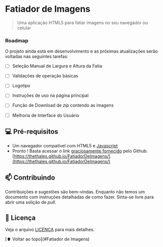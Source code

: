 # Fatiador de Imagens


<!--<img src="exemplo-image.png" alt="exemplo imagem">-->

> Uma aplicação HTML5 para fatiar imagens no seu navegador ou celular

### Roadmap

O projeto ainda está em desenvolvimento e as próximas atualizações serão voltadas nas seguintes tarefas:

- [ ] Seleção Manual de Largura e Altura da Fatia
- [ ] Validações de operação básicas
- [ ] Logotipo
- [ ] Instruções de uso na página principal
- [ ] Função de Download de *zip* contendo as imagens
- [ ] Melhoria de Interface do Usuário


## 💻 Pré-requisitos

- Um navegador compatível com HTML5 e [Javascript](https://en.wikipedia.org/wiki/ECMAScript)
- Pronto ! Basta acessar o link [graciosamente fornecido](https://pages.github.com/ ) pelo Github: [https://thethales.github.io/FatiadorDeImagens/](https://thethales.github.io/FatiadorDeImagens/)

## 📫 Contribuindo

Contribuições e sugestões são bem-vindas. Enquanto não temos um documento com instruções detalhadas de como fazer. Sinta-se livre para abrir uma solição de *pull*.


## 📝 Licença

Veja o arquivo [LICENÇA](LICENSE.md) para mais detalhes.

[⬆ Voltar ao topo](#Fatiador de Imagens)<br>
